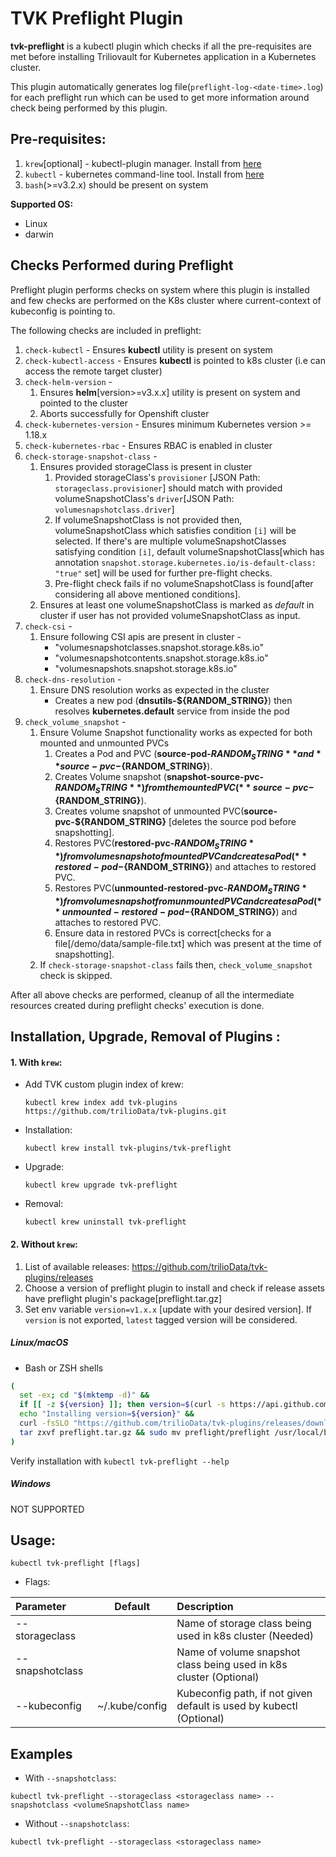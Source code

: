# TVK Preflight Plugin

**tvk-preflight** is a kubectl plugin which checks if all the pre-requisites are met before installing Triliovault for Kubernetes
application in a Kubernetes cluster.

This plugin automatically generates log file(`preflight-log-<date-time>.log`) for each preflight run which can be used to
get more information around check being performed by this plugin.

## Pre-requisites:

1. `krew`[optional] - kubectl-plugin manager. Install from [here](https://krew.sigs.k8s.io/docs/user-guide/setup/install/)
2. `kubectl` - kubernetes command-line tool. Install from [here](https://kubernetes.io/docs/tasks/tools/install-kubectl/)
3. `bash`(>=v3.2.x) should be present on system

**Supported OS:**
- Linux
- darwin

## Checks Performed during Preflight

Preflight plugin performs checks on system where this plugin is installed and few checks are performed on the K8s cluster
where current-context of kubeconfig is pointing to.

The following checks are included in preflight:

1. `check-kubectl` - Ensures **kubectl** utility is present on system
2. `check-kubectl-access` - Ensures **kubectl** is pointed to k8s cluster (i.e can access the remote target cluster)
3. `check-helm-version` -
    1. Ensures **helm**[version>=v3.x.x] utility is present on system and pointed to the cluster
    2. Aborts successfully for Openshift cluster
4. `check-kubernetes-version` - Ensures minimum Kubernetes version >= 1.18.x
5. `check-kubernetes-rbac` - Ensures RBAC is enabled in cluster
6. `check-storage-snapshot-class` -
    1. Ensures provided storageClass is present in cluster
        1. Provided storageClass's `provisioner` [JSON Path: `storageclass.provisioner`] should match with provided volumeSnapshotClass's `driver`[JSON Path: `volumesnapshotclass.driver`]
        2. If volumeSnapshotClass is not provided then, volumeSnapshotClass which satisfies condition `[i]` will be selected.
        If there's are multiple volumeSnapshotClasses satisfying condition `[i]`, default volumeSnapshotClass[which has annotation `snapshot.storage.kubernetes.io/is-default-class: "true"` set]
        will be used for further pre-flight checks.
        3. Pre-flight check fails if no volumeSnapshotClass is found[after considering all above mentioned conditions].
    2. Ensures at least one volumeSnapshotClass is marked as *default* in cluster if user has not provided volumeSnapshotClass as input.
7. `check-csi` -
    1. Ensure following CSI apis are present in cluster -
        - "volumesnapshotclasses.snapshot.storage.k8s.io"
        - "volumesnapshotcontents.snapshot.storage.k8s.io"
        - "volumesnapshots.snapshot.storage.k8s.io"
9. `check-dns-resolution` -
    1. Ensure DNS resolution works as expected in the cluster
        - Creates a new pod (**dnsutils-${RANDOM_STRING}**) then resolves **kubernetes.default** service from inside the pod
10. `check_volume_snapshot` - 
    1. Ensure Volume Snapshot functionality works as expected for both mounted and unmounted PVCs
        1. Creates a Pod and PVC (**source-pod-${RANDOM_STRING}** and **source-pvc-${RANDOM_STRING}**).
        2. Creates Volume snapshot (**snapshot-source-pvc-${RANDOM_STRING}**) from the mounted PVC(**source-pvc-${RANDOM_STRING}**).
        3. Creates volume snapshot of unmounted PVC(**source-pvc-${RANDOM_STRING}** [deletes the source pod before snapshotting].
        4. Restores PVC(**restored-pvc-${RANDOM_STRING}**) from volume snapshot of mounted PVC and creates a Pod(**restored-pod-${RANDOM_STRING}**) and attaches to restored PVC.
        5. Restores PVC(**unmounted-restored-pvc-${RANDOM_STRING}**) from volume snapshot from unmounted PVC and creates a Pod(**unmounted-restored-pod-${RANDOM_STRING}**) and attaches to restored PVC.
        6. Ensure data in restored PVCs is correct[checks for a file[/demo/data/sample-file.txt] which was present at the time of snapshotting].
    2. If `check-storage-snapshot-class` fails then, `check_volume_snapshot` check is skipped.

After all above checks are performed, cleanup of all the intermediate resources created during preflight checks' execution is done.


## Installation, Upgrade, Removal of Plugins :

#### 1. With `krew`:

- Add TVK custom plugin index of krew:

  ```
  kubectl krew index add tvk-plugins https://github.com/trilioData/tvk-plugins.git
  ```

- Installation:

  ```
  kubectl krew install tvk-plugins/tvk-preflight
  ```  

- Upgrade:

  ```
  kubectl krew upgrade tvk-preflight
  ```  

- Removal:

  ```
  kubectl krew uninstall tvk-preflight
  ```


#### 2. Without `krew`:

1. List of available releases: https://github.com/trilioData/tvk-plugins/releases
2. Choose a version of preflight plugin to install and check if release assets have preflight plugin's package[preflight.tar.gz]
3. Set env variable `version=v1.x.x` [update with your desired version]. If `version` is not exported, `latest` tagged version
   will be considered.

##### Linux/macOS

- Bash or ZSH shells
```bash
(
  set -ex; cd "$(mktemp -d)" &&
  if [[ -z ${version} ]]; then version=$(curl -s https://api.github.com/repos/trilioData/tvk-plugins/releases/latest | grep -oP '"tag_name": "\K(.*)(?=")'); fi &&
  echo "Installing version=${version}" &&
  curl -fsSLO "https://github.com/trilioData/tvk-plugins/releases/download/"${version}"/preflight.tar.gz" &&
  tar zxvf preflight.tar.gz && sudo mv preflight/preflight /usr/local/bin/kubectl-tvk_preflight
)
```
Verify installation with `kubectl tvk-preflight --help`

##### Windows
NOT SUPPORTED


## Usage:

    kubectl tvk-preflight [flags]
	
- Flags:

| Parameter                 | Default       | Description   |    
| :------------------------ |:-------------:| :-------------|  
| --storageclass          |             |Name of storage class being used in k8s cluster (Needed)
| --snapshotclass          |            |Name of volume snapshot class being used in k8s cluster (Optional)
| --kubeconfig            |   ~/.kube/config             |Kubeconfig path, if not given default is used by kubectl (Optional)

## Examples

- With `--snapshotclass`:

```shell script
kubectl tvk-preflight --storageclass <storageclass name> --snapshotclass <volumeSnapshotClass name>
```

- Without `--snapshotclass`:

```shell script
kubectl tvk-preflight --storageclass <storageclass name>
```
